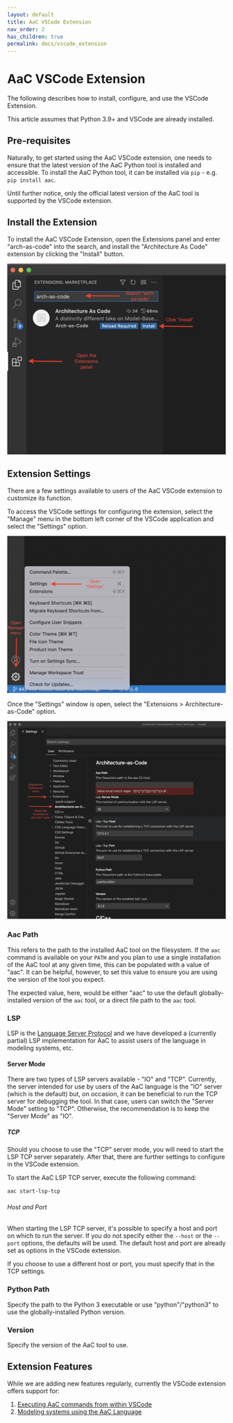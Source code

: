 ```yaml
---
layout: default
title: AaC VSCode Extension
nav_order: 2
has_children: true
permalink: docs/vscode_extension
---
```


# AaC VSCode Extension

The following describes how to install, configure, and use the VSCode Extension.

This article assumes that Python 3.9+ and VSCode are already installed.

## Pre-requisites

Naturally, to get started using the AaC VSCode extension, one needs to ensure
that the latest version of the AaC Python tool is installed and accessible. To
install the AaC Python tool, it can be installed via `pip` - e.g.
`pip install aac`.

Until further notice, only the official latest version of the AaC tool is
supported by the VSCode extension.

## Install the Extension

To install the AaC VSCode Extension, open the Extensions panel and enter
"arch-as-code" into the search, and install the "Architecture As Code" extension
by clicking the "Install" button.

![Install the AaC Extension](../../assets/images/vscode_extension/install-aac-extension.png)

## Extension Settings

There are a few settings available to users of the AaC VSCode extension to
customize its function.

To access the VSCode settings for configuring the extension, select the "Manage"
menu in the bottom left corner of the VSCode application and select the
"Settings" option.

![Open the Settings window](../../assets/images/vscode_extension/open-settings.png)

Once the "Settings" window is open, select the "Extensions > Architecture-as-Code"
option.

![Architecture-as-Code Extension Settings](../../assets/images/vscode_extension/aac-extension-settings.png)

### Aac Path

This refers to the path to the installed AaC tool on the filesystem. If the
`aac` command is available on your `PATH` and you plan to use a single
installation of the AaC tool at any given time, this can be populated with a
value of "aac". It can be helpful, however, to set this value to ensure you are
using the version of the tool you expect.

The expected value, here, would be either "aac" to use the default
globally-installed version of the `aac` tool, or a direct file path to the `aac`
tool.

### LSP

LSP is the [Language Server Protocol](https://microsoft.github.io/language-server-protocol/specifications/lsp/3.17/specification/)
and we have developed a (currently partial) LSP implementation for AaC to assist
users of the language in modeling systems, etc.

#### Server Mode

There are two types of LSP servers available - "IO" and "TCP". Currently, the
server intended for use by users of the AaC language is the "IO" server (which
is the default) but, on occasion, it can be beneficial to run the TCP server for
debugging the tool. In that case, users can switch the "Server Mode" setting to
"TCP". Otherwise, the recommendation is to keep the "Server Mode" as "IO".

##### TCP

Should you choose to use the "TCP" server mode, you will need to start the LSP
TCP server separately. After that, there are further settings to configure in
the VSCode extension.

To start the AaC LSP TCP server, execute the following command:

```bash
aac start-lsp-tcp
```

###### Host and Port

When starting the LSP TCP server, it's possible to specify a host and port on
which to run the server. If you do not specify either the `--host` or the
`--port` options, the defaults will be used. The default host and port are
already set as options in the VSCode extension.

If you choose to use a different host or port, you must specify that in the TCP
settings.

### Python Path

Specify the path to the Python 3 executable or use "python"/"python3" to use the
globally-installed Python version.

### Version

Specify the version of the AaC tool to use.

## Extension Features

While we are adding new features regularly, currently the VSCode extension offers support for:

1. [Executing AaC commands from within VSCode](command_features.md)
1. [Modeling systems using the AaC Language](lsp_features.md)

